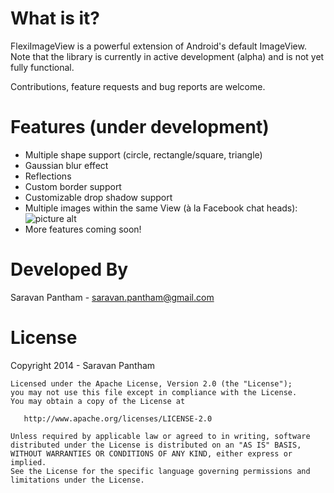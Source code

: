 What is it?
==============

FlexiImageView is a powerful extension of Android's default ImageView. Note that the library is currently in active development (alpha) and is not yet fully functional. 

Contributions, feature requests and bug reports are welcome. 

Features (under development)
============================

* Multiple shape support (circle, rectangle/square, triangle)
* Gaussian blur effect
* Reflections
* Custom border support
* Customizable drop shadow support
* Multiple images within the same View (à la Facebook chat heads): 
![picture alt](http://www.textually.org/textually/archives/2013/04/09/fb-home-chat-heads-100032180-medium.jpg "Multiple images example")
* More features coming soon!

Developed By
============

Saravan Pantham - saravan.pantham@gmail.com

License
========

Copyright 2014 - Saravan Pantham

    Licensed under the Apache License, Version 2.0 (the "License");
    you may not use this file except in compliance with the License.
    You may obtain a copy of the License at

       http://www.apache.org/licenses/LICENSE-2.0

    Unless required by applicable law or agreed to in writing, software
    distributed under the License is distributed on an "AS IS" BASIS,
    WITHOUT WARRANTIES OR CONDITIONS OF ANY KIND, either express or implied.
    See the License for the specific language governing permissions and
    limitations under the License.
